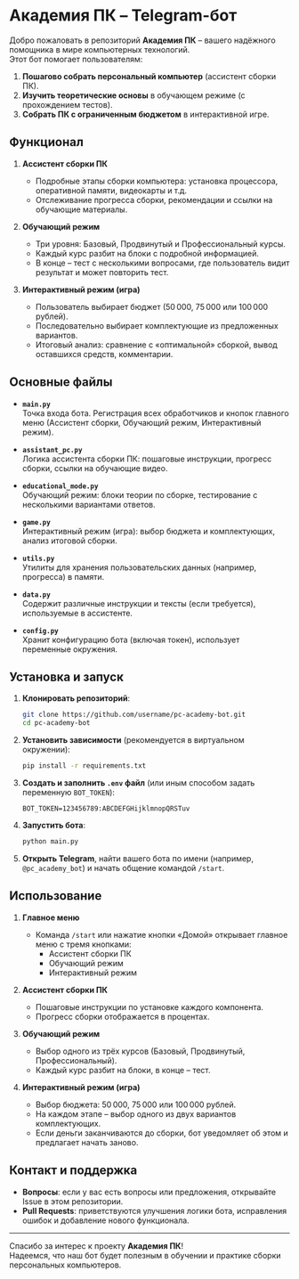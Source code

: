 # Академия ПК – Telegram-бот

Добро пожаловать в репозиторий **Академия ПК** – вашего надёжного помощника в мире компьютерных технологий.  
Этот бот помогает пользователям:

1. **Пошагово собрать персональный компьютер** (ассистент сборки ПК).
2. **Изучить теоретические основы** в обучающем режиме (с прохождением тестов).
3. **Собрать ПК с ограниченным бюджетом** в интерактивной игре.

## Функционал

1. **Ассистент сборки ПК**  
   - Подробные этапы сборки компьютера: установка процессора, оперативной памяти, видеокарты и т.д.  
   - Отслеживание прогресса сборки, рекомендации и ссылки на обучающие материалы.

2. **Обучающий режим**  
   - Три уровня: Базовый, Продвинутый и Профессиональный курсы.  
   - Каждый курс разбит на блоки с подробной информацией.  
   - В конце – тест с несколькими вопросами, где пользователь видит результат и может повторить тест.

3. **Интерактивный режим (игра)**  
   - Пользователь выбирает бюджет (50 000, 75 000 или 100 000 рублей).  
   - Последовательно выбирает комплектующие из предложенных вариантов.  
   - Итоговый анализ: сравнение с «оптимальной» сборкой, вывод оставшихся средств, комментарии.

## Основные файлы

- **`main.py`**  
  Точка входа бота. Регистрация всех обработчиков и кнопок главного меню (Ассистент сборки, Обучающий режим, Интерактивный режим).

- **`assistant_pc.py`**  
  Логика ассистента сборки ПК: пошаговые инструкции, прогресс сборки, ссылки на обучающие видео.

- **`educational_mode.py`**  
  Обучающий режим: блоки теории по сборке, тестирование с несколькими вариантами ответов.

- **`game.py`**  
  Интерактивный режим (игра): выбор бюджета и комплектующих, анализ итоговой сборки.

- **`utils.py`**  
  Утилиты для хранения пользовательских данных (например, прогресса) в памяти.

- **`data.py`**  
  Содержит различные инструкции и тексты (если требуется), используемые в ассистенте.

- **`config.py`**  
  Хранит конфигурацию бота (включая токен), использует переменные окружения.

## Установка и запуск

1. **Клонировать репозиторий**:
    ```bash
    git clone https://github.com/username/pc-academy-bot.git
    cd pc-academy-bot
    ```

2. **Установить зависимости** (рекомендуется в виртуальном окружении):
    ```bash
    pip install -r requirements.txt
    ```

3. **Создать и заполнить `.env` файл** (или иным способом задать переменную `BOT_TOKEN`):
    ```env
    BOT_TOKEN=123456789:ABCDEFGHijklmnopQRSTuv
    ```

4. **Запустить бота**:
    ```bash
    python main.py
    ```
5. **Открыть Telegram**, найти вашего бота по имени (например, `@pc_academy_bot`) и начать общение командой `/start`.

## Использование

1. **Главное меню**  
   - Команда `/start` или нажатие кнопки «Домой» открывает главное меню с тремя кнопками:
     - Ассистент сборки ПК  
     - Обучающий режим  
     - Интерактивный режим  

2. **Ассистент сборки ПК**  
   - Пошаговые инструкции по установке каждого компонента.  
   - Прогресс сборки отображается в процентах.  

3. **Обучающий режим**  
   - Выбор одного из трёх курсов (Базовый, Продвинутый, Профессиональный).  
   - Каждый курс разбит на блоки, в конце – тест.  

4. **Интерактивный режим (игра)**  
   - Выбор бюджета: 50 000, 75 000 или 100 000 рублей.  
   - На каждом этапе – выбор одного из двух вариантов комплектующих.  
   - Если деньги заканчиваются до сборки, бот уведомляет об этом и предлагает начать заново.  

## Контакт и поддержка

- **Вопросы**: если у вас есть вопросы или предложения, открывайте Issue в этом репозитории.
- **Pull Requests**: приветствуются улучшения логики бота, исправления ошибок и добавление нового функционала.

---

Спасибо за интерес к проекту **Академия ПК**!  
Надеемся, что наш бот будет полезным в обучении и практике сборки персональных компьютеров.
